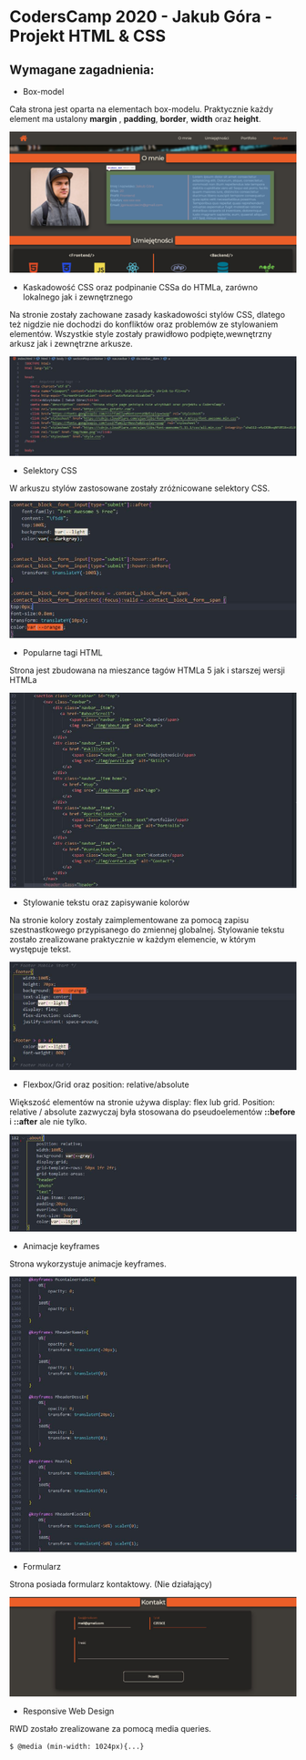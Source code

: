 # CodersCamp 2020 - Jakub Góra - Projekt HTML & CSS

## Wymagane zagadnienia:

* Box-model

Cała strona jest oparta na elementach box-modelu. Praktycznie każdy element ma ustalony **margin** , **padding**, **border**, **width** oraz **height**.

![box-model-img](./img-readme/box-model.png)

* Kaskadowość CSS oraz podpinanie CSSa do HTMLa, zarówno lokalnego jak i zewnętrznego

Na stronie zostały zachowane zasady kaskadowości stylów CSS, dlatego też nigdzie nie dochodzi do konfliktów oraz problemów ze stylowaniem elementów. Wszystkie style zostały prawidłowo podpięte,wewnętrzny arkusz jak i zewnętrzne arkusze. 

![kaskadowosc](./img-readme/kaskadowosc.jpg)

* Selektory CSS

W arkuszu stylów zastosowane zostały zróżnicowane selektory CSS.

![selektory](./img-readme/selektory.jpg)

* Popularne tagi HTML

Strona jest zbudowana na mieszance tagów HTMLa 5 jak i starszej wersji HTMLa

![tagi](./img-readme/tagi.jpg)

* Stylowanie tekstu oraz zapisywanie kolorów

Na stronie kolory zostały zaimplementowane za pomocą zapisu szestnastkowego przypisanego do zmiennej globalnej. Stylowanie tekstu zostało zrealizowane praktycznie w każdym elemencie, w którym występuje tekst.

![stylowanie](./img-readme/stylowanie.jpg)

* Flexbox/Grid oraz position: relative/absolute

Większość elementów na stronie używa display: flex lub grid. Position: relative / absolute zazwyczaj była stosowana do pseudoelementów **::before** i **::after** ale nie tylko.

![position](./img-readme/position.jpg)

* Animacje keyframes

Strona wykorzystuje animacje keyframes.

![aminations](./img-readme/animations.jpg)

* Formularz 

Strona posiada formularz kontaktowy. (Nie działający)

![form](./img-readme/form.jpg)

* Responsive Web Design

RWD zostało zrealizowane za pomocą media queries. 

```
$ @media (min-width: 1024px){...}
```


